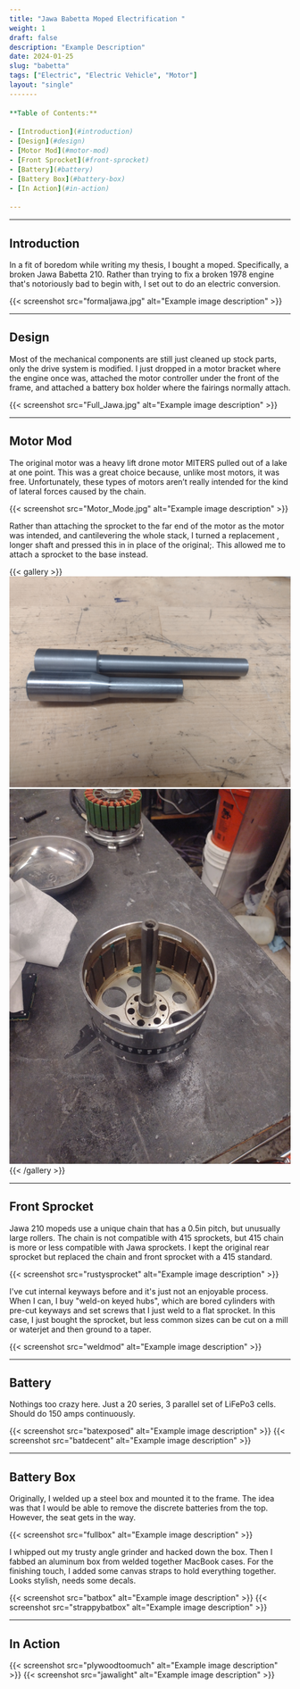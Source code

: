 ```yaml
---
title: "Jawa Babetta Moped Electrification " 
weight: 1
draft: false
description: "Example Description"
date: 2024-01-25
slug: "babetta"
tags: ["Electric", "Electric Vehicle", "Motor"]
layout: "single"
-------

**Table of Contents:**

- [Introduction](#introduction)
- [Design](#design)
- [Motor Mod](#motor-mod)
- [Front Sprocket](#front-sprocket)
- [Battery](#battery)
- [Battery Box](#battery-box)
- [In Action](#in-action)

---
```

---

## Introduction
In a fit of boredom while writing my thesis, I bought a moped. Specifically, a broken Jawa Babetta 210. Rather than trying to fix a broken 1978 engine that's notoriously bad to begin with, I set out to do an electric conversion.

{{< screenshot src="formaljawa.jpg" alt="Example image description" >}}

---
## Design

Most of the mechanical components are still just cleaned up stock parts, only the drive system is modified. I just dropped in a motor bracket where the engine once was, attached the motor controller under the front of the frame, and attached a battery box holder where the fairings normally attach.

{{< screenshot src="Full_Jawa.jpg" alt="Example image description" >}}


---
## Motor Mod
The original motor was a heavy lift drone motor MITERS pulled out of a lake at one point. This was a great choice because, unlike most motors, it was free. Unfortunately, these types of motors aren’t really intended for the kind of lateral forces caused by the chain.

{{< screenshot src="Motor_Mode.jpg" alt="Example image description" >}}

Rather than attaching the sprocket to the far end of the motor as the motor was intended, and cantilevering the whole stack, I turned a replacement , longer shaft and pressed this in in place of the original;. This allowed me to attach a sprocket to the base instead.

{{< gallery >}}
 <img src="shaftmod.jpg" class="grid-w60" />
 <img src="shaftmod2.jpg" class="grid-w40" />
{{< /gallery >}}

---
## Front Sprocket 
Jawa 210 mopeds use a unique chain that has a 0.5in pitch, but unusually large rollers. The chain is not compatible with 415 sprockets, but 415 chain is more or less compatible with Jawa sprockets. I kept the original rear sprocket but replaced the chain and front sprocket with a 415 standard.

{{< screenshot src="rustysprocket" alt="Example image description" >}}

I've cut internal keyways before and it's just not an enjoyable process. When I can, I buy "weld-on keyed hubs", which are bored cylinders with pre-cut keyways and set screws that I just weld to a flat sprocket. In this case, I just bought the sprocket, but less common sizes can be cut on a mill or waterjet and then ground to a taper. 

{{< screenshot src="weldmod" alt="Example image description" >}}

---
## Battery 
Nothings too crazy here. Just a 20 series, 3 parallel set of LiFePo3 cells. Should do 150 amps continuously.

{{< screenshot src="batexposed" alt="Example image description" >}}
{{< screenshot src="batdecent" alt="Example image description" >}}

---
## Battery Box
Originally, I welded up a steel box and mounted it to the frame. The idea was that I would be able to remove the discrete batteries from the top. However, the seat gets in the way.

{{< screenshot src="fullbox" alt="Example image description" >}}

I whipped out my trusty angle grinder and hacked down the box. Then I fabbed an aluminum box from welded together MacBook cases. For the finishing touch, I added some canvas straps to hold everything together. Looks stylish, needs some decals.

{{< screenshot src="batbox" alt="Example image description" >}}
{{< screenshot src="strappybatbox" alt="Example image description" >}}

---
## In Action

{{< screenshot src="plywoodtoomuch" alt="Example image description" >}}
{{< screenshot src="jawalight" alt="Example image description" >}}